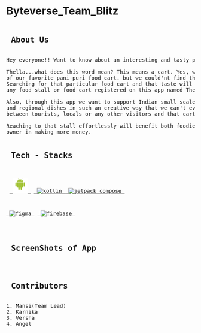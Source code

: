 # Byteverse_Team_Blitz
<pre>
<b><h2> About Us </h2></b>
Hey everyone!! Want to know about an interesting and tasty project idea we have come up with ?

Thella...what does this word mean? This means a cart. Yes, we thought about this idea while wandering on streets in search 
of our favorite pani-puri food cart. but we could'nt find that. I am sure that this has happened to you guys too. 
Searching for that particular food cart and that taste will be easier through our app. We will be able to locate 
any food stall or food cart registered on this app named Thella-wala. 

Also, through this app we want to support Indian small scale food sellers who have talent to serve us with tradional 
and regional dishes in such an creative way that we can't even think of. We simply want to be a connecting bridge 
between tourists, locals or any other visitors and that cart ownwer (Thella-wala). 

Reaching to that stall effortlessly will benefit both foodies, i.e., customers of that stall and that cart 
owner in making more money.
</pre>
<pre>
<b><h2> Tech - Stacks</h2></b>
<p align="left"> <a href="https://developer.android.com" target="_blank" rel="noreferrer"> <img src="https://raw.githubusercontent.com/devicons/devicon/master/icons/android/android-original-wordmark.svg" alt="android" width="40" height="40"/> </a> <a href="https://flutter.dev/" target="_blank" rel="noreferrer"> <img src="https://img.icons8.com/fluency/48/000000/flutter.png" alt="kotlin" width="40" height="40"/> </a><a href="https://dart.dev/" target="_blank" rel="noreferrer"> <img src="https://img.icons8.com/color/48/000000/dart.png" alt="jetpack compose" width="40" height="40"/> </a></p>
<p align="left"><a href="https://www.figma.com/files/recent?fuid=1136340934546024856" target="_blank" rel="noreferrer"> <img src="https://img.icons8.com/color/48/000000/figma.png" alt="figma" width="40" height="40"/> </a> <a href="https://firebase.google.com/" target="_blank" rel="noreferrer"> <img src="https://www.vectorlogo.zone/logos/firebase/firebase-icon.svg" alt="firebase" width="40" height="40"/> </a> </p>
</pre>
<pre>
<b><h2> ScreenShots of App</h2></b>
</pre>
<pre>
<b><h2> Contributors </b></h2>
1. Mansi(Team Lead)
2. Karnika
3. Versha
4. Angel
</pre>

